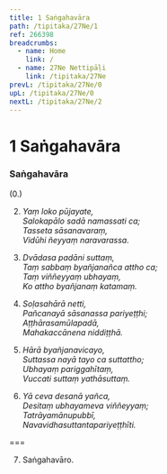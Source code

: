 ```yaml
---
title: 1 Saṅgahavāra
path: /tipitaka/27Ne/1
ref: 266398
breadcrumbs:
  - name: Home
    link: /
  - name: 27Ne Nettipāḷi
    link: /tipitaka/27Ne
prevL: /tipitaka/27Ne/0
upL: /tipitaka/27Ne/0
nextL: /tipitaka/27Ne/2
---
```


# 1 Saṅgahavāra

### Saṅgahavāra

(0.)

2. _Yaṃ loko pūjayate,_  
_Salokapālo sadā namassati ca;_  
_Tasseta sāsanavaraṃ,_  
_Vidūhi ñeyyaṃ naravarassa._  


3. _Dvādasa padāni suttaṃ,_  
_Taṃ sabbaṃ byañjanañca attho ca;_  
_Taṃ viññeyyaṃ ubhayaṃ,_  
_Ko attho byañjanaṃ katamaṃ._  


4. _Soḷasahārā netti,_  
_Pañcanayā sāsanassa pariyeṭṭhi;_  
_Aṭṭhārasamūlapadā,_  
_Mahakaccānena niddiṭṭhā._  


5. _Hārā byañjanavicayo,_  
_Suttassa nayā tayo ca suttattho;_  
_Ubhayaṃ pariggahītaṃ,_  
_Vuccati suttaṃ yathāsuttaṃ._  


6. _Yā ceva desanā yañca,_  
_Desitaṃ ubhayameva viññeyyaṃ;_  
_Tatrāyamānupubbī,_  
_Navavidhasuttantapariyeṭṭhīti._  


===

7. Saṅgahavāro.




